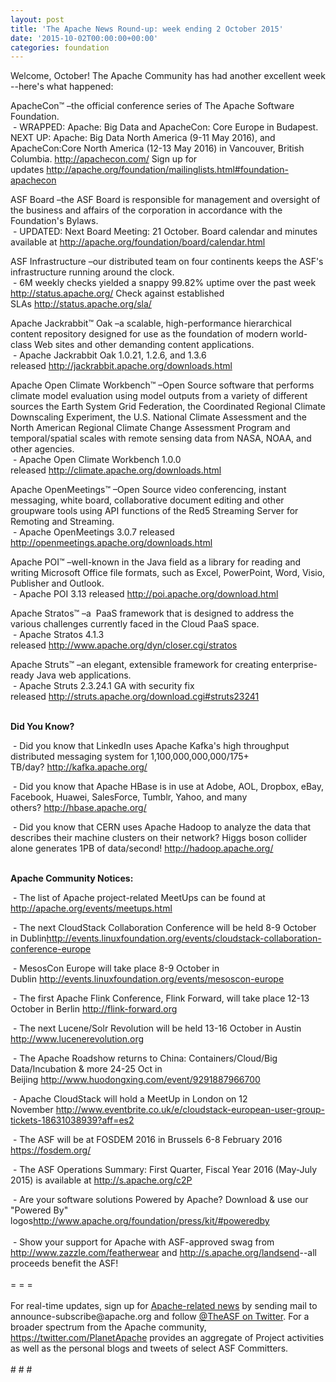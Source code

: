 ```yaml
---
layout: post
title: 'The Apache News Round-up: week ending 2 October 2015'
date: '2015-10-02T00:00:00+00:00'
categories: foundation
---
```

<div> 
    <div> 
      <p>Welcome, October! The Apache Community has had another excellent week --here's what happened:</p> 
      <p>ApacheCon™ –the official conference series of The Apache Software Foundation.<br />&nbsp;- WRAPPED: Apache: Big Data and ApacheCon: Core Europe in Budapest. NEXT UP: Apache: Big Data North America (9-11 May 2016), and ApacheCon:Core North America (12-13 May 2016) in Vancouver, British Columbia.&nbsp;<a href="http://apachecon.com/">http://apachecon.com/</a>&nbsp;Sign up&nbsp;for updates&nbsp;<a href="http://apache.org/foundation/mailinglists.html#foundation-apachecon">http://apache.org/foundation/mailinglists.html#foundation-apachecon</a></p> 
      <div> 
        <p>ASF Board –the ASF Board is responsible for management and oversight of the business and affairs of the corporation in accordance with the Foundation's Bylaws.<br />&nbsp;- UPDATED: Next Board Meeting: 21 October. Board calendar and minutes available at <a href="http://apache.org/foundation/board/calendar.html">http://apache.org/foundation/board/calendar.html</a></p> 
      </div> 
      <div> 
        <p>ASF Infrastructure –our distributed team on four continents keeps the ASF's infrastructure running around the clock.<br />&nbsp;- 6M weekly checks yielded a snappy 99.82% uptime over the past week <a href="http://status.apache.org/">http://status.apache.org/</a>&nbsp;Check against established SLAs&nbsp;<a href="http://status.apache.org/sla/">http://status.apache.org/sla/</a></p> 
      </div> 
      <div> 
        <p>Apache Jackrabbit™ Oak –a scalable, high-performance hierarchical content repository designed for use as the foundation of modern world-class Web sites and other demanding content applications.<br />&nbsp;- Apache Jackrabbit Oak 1.0.21, 1.2.6, and 1.3.6 released&nbsp;<a href="http://jackrabbit.apache.org/downloads.html">http://jackrabbit.apache.org/downloads.html</a></p> 
        <p>Apache Open Climate Workbench™ –Open Source software that performs climate model evaluation using model outputs from a variety of different sources the Earth System Grid Federation, the Coordinated Regional Climate Downscaling Experiment, the U.S. National Climate Assessment and the North American Regional Climate Change Assessment Program and temporal/spatial scales with remote sensing data from NASA, NOAA, and other agencies.<br />&nbsp;- Apache Open Climate Workbench 1.0.0 released&nbsp;<a href="http://climate.apache.org/downloads.html">http://climate.apache.org/downloads.html</a></p> 
        <p>Apache OpenMeetings™ –Open Source video conferencing, instant messaging, white board, collaborative document editing and other groupware tools using API functions of the Red5 Streaming Server for Remoting and Streaming.<br />&nbsp;- Apache OpenMeetings 3.0.7 released <a href="http://openmeetings.apache.org/downloads.html">http://openmeetings.apache.org/downloads.html</a> </p> 
        <p>Apache POI™ –well-known in the Java field as a library for reading and writing Microsoft Office file formats, such as Excel, PowerPoint, Word, Visio, Publisher and Outlook.<br />&nbsp;- Apache POI 3.13 released&nbsp;<a href="http://poi.apache.org/download.html">http://poi.apache.org/download.html</a></p> 
        <p>Apache Stratos™ –a &nbsp;PaaS framework that is designed to address the various challenges currently faced in the Cloud PaaS space.<br />&nbsp;- Apache Stratos 4.1.3 released&nbsp;<a href="http://www.apache.org/dyn/closer.cgi/stratos">http://www.apache.org/dyn/closer.cgi/stratos</a></p> 
        <p>Apache Struts™ –an elegant, extensible framework for creating enterprise-ready Java web applications.<br />&nbsp;- Apache Struts 2.3.24.1 GA with security fix released&nbsp;<a href="http://struts.apache.org/download.cgi#struts23241">http://struts.apache.org/download.cgi#struts23241</a></p> 
        <p><strong><br />Did You Know?</strong></p> 
      </div> 
      <div> 
        <p>&nbsp;- Did you know that LinkedIn uses Apache Kafka's high throughput distributed messaging system for 1,100,000,000,000/175+ TB/day?&nbsp;<a href="http://kafka.apache.org/">http://kafka.apache.org/</a></p> 
        <p>&nbsp;- Did you know that Apache HBase is in use at Adobe, AOL, Dropbox, eBay, Facebook, Huawei, SalesForce, Tumblr, Yahoo, and many others?&nbsp;<a href="http://hbase.apache.org/">http://hbase.apache.org/</a></p> 
      </div> 
      <div>&nbsp;- Did you know that CERN uses Apache Hadoop to analyze the data that describes their machine clusters on their network? Higgs boson collider alone generates 1PB of data/second!&nbsp;<a href="http://hadoop.apache.org/">http://hadoop.apache.org/</a></div> 
      <div><br /></div> 
      <div> 
        <p><strong>Apache Community Notices:</strong></p> 
        <p><strong></strong>&nbsp;- The list of Apache project-related MeetUps can be found at <a href="http://apache.org/events/meetups.html">http://apache.org/events/meetups.html<br /></a></p> 
      </div> 
      <div> 
        <p>&nbsp;- The next CloudStack Collaboration Conference will be held 8-9 October in Dublin<a href="http://events.linuxfoundation.org/events/cloudstack-collaboration-conference-europe">http://events.linuxfoundation.org/events/cloudstack-collaboration-conference-europe</a></p> 
      </div> 
      <div> 
        <p>&nbsp;- MesosCon Europe will take place 8-9 October in Dublin&nbsp;<a href="http://events.linuxfoundation.org/events/mesoscon-europe">http://events.linuxfoundation.org/events/mesoscon-europe</a></p> 
      </div> 
      <div>&nbsp;- The first Apache Flink Conference, Flink Forward, will take place 12-13 October in Berlin <a href="http://flink-forward.org/">http://flink-forward.org</a></div> 
      <div> 
        <p>&nbsp;- The next Lucene/Solr Revolution will be held 13-16 October in Austin <a href="http://www.lucenerevolution.org/">http://www.lucenerevolution.org</a></p> 
        <p>&nbsp;- The Apache Roadshow returns to China: Containers/Cloud/Big Data/Incubation &amp; more 24-25 Oct in Beijing&nbsp;<a href="http://www.huodongxing.com/event/9291887966700">http://www.huodongxing.com/event/9291887966700</a></p> 
        <p>&nbsp;- Apache CloudStack will hold a MeetUp in London on 12 November&nbsp;<a href="http://www.eventbrite.co.uk/e/cloudstack-european-user-group-tickets-18631038939?aff=es2">http://www.eventbrite.co.uk/e/cloudstack-european-user-group-tickets-18631038939?aff=es2</a></p> 
      </div> 
      <div> 
        <p>&nbsp;- The ASF will be at FOSDEM 2016 in Brussels 6-8 February 2016 <a href="https://fosdem.org/">https://fosdem.org/</a></p> 
        <p>&nbsp;- The ASF Operations Summary: First Quarter, Fiscal Year 2016 (May-July 2015) is available at&nbsp;<a href="http://s.apache.org/c2P">http://s.apache.org/c2P</a></p> 
      </div> 
      <div>&nbsp;- Are your software solutions Powered by Apache? Download &amp; use our &quot;Powered By&quot; logos<a href="http://www.apache.org/foundation/press/kit/#poweredby">http://www.apache.org/foundation/press/kit/#poweredby</a></div> 
      <div><br /></div> 
      <div>&nbsp;- Show your support for Apache with ASF-approved swag from <a href="http://www.zazzle.com/featherwear">http://www.zazzle.com/featherwear</a> and <a href="http://s.apache.org/landsend">http://s.apache.org/landsend</a>--all proceeds benefit the ASF!&nbsp;</div> 
      <div><br /></div> 
      <div>= = =</div> 
      <div><br /></div> 
      <div>For real-time updates, sign up for <a href="http://apache.org/foundation/mailinglists.html#foundation-announce">Apache-related news</a> by sending mail to announce-subscribe@apache.org and follow <a href="https://twitter.com/TheASF">@TheASF on Twitter</a>. For a broader spectrum from the Apache community, <a href="http://s.apache.org/landsend">https://twitter.com/PlanetApache</a> provides an aggregate of Project activities as well as the personal blogs and tweets of select ASF Committers.</div> 
      <div><br /></div> 
      <div># # #</div> 
    </div> 
  </div>
